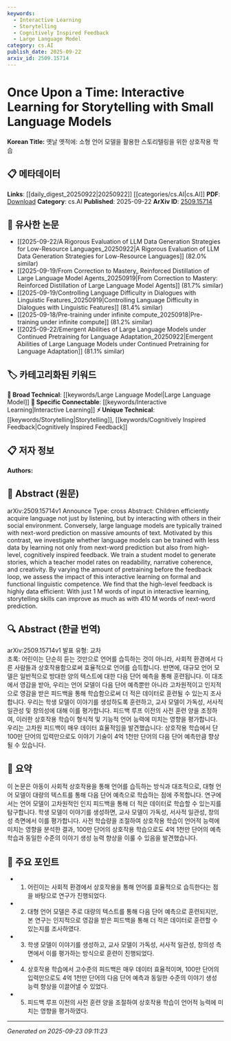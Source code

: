 ```yaml
---
keywords:
  - Interactive Learning
  - Storytelling
  - Cognitively Inspired Feedback
  - Large Language Model
category: cs.AI
publish_date: 2025-09-22
arxiv_id: 2509.15714
---
```


<!-- KEYWORD_LINKING_METADATA:
{
  "processed_timestamp": "2025-09-23T09:11:23.898204",
  "vocabulary_version": "1.0",
  "selected_keywords": [
    "Interactive Learning",
    "Storytelling",
    "Cognitively Inspired Feedback",
    "Large Language Model"
  ],
  "rejected_keywords": [],
  "similarity_scores": {
    "Interactive Learning": 0.82,
    "Storytelling": 0.75,
    "Cognitively Inspired Feedback": 0.78,
    "Large Language Model": 0.8
  },
  "extraction_method": "AI_prompt_based",
  "budget_applied": true,
  "candidates_json": {
    "candidates": [
      {
        "surface": "Interactive Learning",
        "canonical": "Interactive Learning",
        "aliases": [
          "Interactive Training"
        ],
        "category": "specific_connectable",
        "rationale": "Interactive learning is a key aspect of the paper's approach, offering a novel perspective on language model training.",
        "novelty_score": 0.65,
        "connectivity_score": 0.78,
        "specificity_score": 0.72,
        "link_intent_score": 0.82
      },
      {
        "surface": "Storytelling",
        "canonical": "Storytelling",
        "aliases": [
          "Narrative Generation"
        ],
        "category": "unique_technical",
        "rationale": "Storytelling is the primary application explored, providing a unique context for language model evaluation.",
        "novelty_score": 0.7,
        "connectivity_score": 0.6,
        "specificity_score": 0.8,
        "link_intent_score": 0.75
      },
      {
        "surface": "Cognitively Inspired Feedback",
        "canonical": "Cognitively Inspired Feedback",
        "aliases": [
          "Cognitive Feedback"
        ],
        "category": "unique_technical",
        "rationale": "This feedback mechanism is a novel approach to improving language models, distinct from traditional methods.",
        "novelty_score": 0.8,
        "connectivity_score": 0.65,
        "specificity_score": 0.85,
        "link_intent_score": 0.78
      },
      {
        "surface": "Language Models",
        "canonical": "Large Language Model",
        "aliases": [
          "LLM",
          "Language Model"
        ],
        "category": "broad_technical",
        "rationale": "Large language models are central to the paper's investigation, providing a basis for comparison.",
        "novelty_score": 0.3,
        "connectivity_score": 0.9,
        "specificity_score": 0.6,
        "link_intent_score": 0.8
      }
    ],
    "ban_list_suggestions": [
      "next-word prediction",
      "teacher model",
      "student model"
    ]
  },
  "decisions": [
    {
      "candidate_surface": "Interactive Learning",
      "resolved_canonical": "Interactive Learning",
      "decision": "linked",
      "scores": {
        "novelty": 0.65,
        "connectivity": 0.78,
        "specificity": 0.72,
        "link_intent": 0.82
      }
    },
    {
      "candidate_surface": "Storytelling",
      "resolved_canonical": "Storytelling",
      "decision": "linked",
      "scores": {
        "novelty": 0.7,
        "connectivity": 0.6,
        "specificity": 0.8,
        "link_intent": 0.75
      }
    },
    {
      "candidate_surface": "Cognitively Inspired Feedback",
      "resolved_canonical": "Cognitively Inspired Feedback",
      "decision": "linked",
      "scores": {
        "novelty": 0.8,
        "connectivity": 0.65,
        "specificity": 0.85,
        "link_intent": 0.78
      }
    },
    {
      "candidate_surface": "Language Models",
      "resolved_canonical": "Large Language Model",
      "decision": "linked",
      "scores": {
        "novelty": 0.3,
        "connectivity": 0.9,
        "specificity": 0.6,
        "link_intent": 0.8
      }
    }
  ]
}
-->

# Once Upon a Time: Interactive Learning for Storytelling with Small Language Models

**Korean Title:** 옛날 옛적에: 소형 언어 모델을 활용한 스토리텔링을 위한 상호작용 학습

## 📋 메타데이터

**Links**: [[daily_digest_20250922|20250922]] [[categories/cs.AI|cs.AI]]
**PDF**: [Download](https://arxiv.org/pdf/2509.15714.pdf)
**Category**: cs.AI
**Published**: 2025-09-22
**ArXiv ID**: [2509.15714](https://arxiv.org/abs/2509.15714)

## 🔗 유사한 논문
- [[2025-09-22/A Rigorous Evaluation of LLM Data Generation Strategies for Low-Resource Languages_20250922|A Rigorous Evaluation of LLM Data Generation Strategies for Low-Resource Languages]] (82.0% similar)
- [[2025-09-19/From Correction to Mastery_ Reinforced Distillation of Large Language Model Agents_20250919|From Correction to Mastery: Reinforced Distillation of Large Language Model Agents]] (81.7% similar)
- [[2025-09-19/Controlling Language Difficulty in Dialogues with Linguistic Features_20250919|Controlling Language Difficulty in Dialogues with Linguistic Features]] (81.4% similar)
- [[2025-09-18/Pre-training under infinite compute_20250918|Pre-training under infinite compute]] (81.2% similar)
- [[2025-09-22/Emergent Abilities of Large Language Models under Continued Pretraining for Language Adaptation_20250922|Emergent Abilities of Large Language Models under Continued Pretraining for Language Adaptation]] (81.1% similar)

## 🏷️ 카테고리화된 키워드
**🧠 Broad Technical**: [[keywords/Large Language Model|Large Language Model]]
**🔗 Specific Connectable**: [[keywords/Interactive Learning|Interactive Learning]]
**⚡ Unique Technical**: [[keywords/Storytelling|Storytelling]], [[keywords/Cognitively Inspired Feedback|Cognitively Inspired Feedback]]

## 📋 저자 정보

**Authors:** 

## 📄 Abstract (원문)

arXiv:2509.15714v1 Announce Type: cross 
Abstract: Children efficiently acquire language not just by listening, but by interacting with others in their social environment. Conversely, large language models are typically trained with next-word prediction on massive amounts of text. Motivated by this contrast, we investigate whether language models can be trained with less data by learning not only from next-word prediction but also from high-level, cognitively inspired feedback. We train a student model to generate stories, which a teacher model rates on readability, narrative coherence, and creativity. By varying the amount of pretraining before the feedback loop, we assess the impact of this interactive learning on formal and functional linguistic competence. We find that the high-level feedback is highly data efficient: With just 1 M words of input in interactive learning, storytelling skills can improve as much as with 410 M words of next-word prediction.

## 🔍 Abstract (한글 번역)

arXiv:2509.15714v1 발표 유형: 교차  
초록: 어린이는 단순히 듣는 것만으로 언어를 습득하는 것이 아니라, 사회적 환경에서 다른 사람들과 상호작용함으로써 효율적으로 언어를 습득합니다. 반면에, 대규모 언어 모델은 일반적으로 방대한 양의 텍스트에 대한 다음 단어 예측을 통해 훈련됩니다. 이 대조에서 영감을 받아, 우리는 언어 모델이 다음 단어 예측뿐만 아니라 고차원적이고 인지적으로 영감을 받은 피드백을 통해 학습함으로써 더 적은 데이터로 훈련될 수 있는지 조사합니다. 우리는 학생 모델이 이야기를 생성하도록 훈련하고, 교사 모델이 가독성, 서사적 일관성 및 창의성에 대해 이를 평가합니다. 피드백 루프 이전의 사전 훈련 양을 조정하여, 이러한 상호작용 학습이 형식적 및 기능적 언어 능력에 미치는 영향을 평가합니다. 우리는 고차원 피드백이 매우 데이터 효율적임을 발견했습니다: 상호작용 학습에서 단 100만 단어의 입력만으로도 이야기 기술이 4억 1천만 단어의 다음 단어 예측만큼 향상될 수 있습니다.

## 📝 요약

이 논문은 아동이 사회적 상호작용을 통해 언어를 습득하는 방식과 대조적으로, 대형 언어 모델이 대량의 텍스트를 통해 다음 단어 예측으로 학습하는 점에 주목합니다. 연구에서는 언어 모델이 고차원적인 인지 피드백을 통해 더 적은 데이터로 학습할 수 있는지를 탐구합니다. 학생 모델이 이야기를 생성하면, 교사 모델이 가독성, 서사적 일관성, 창의성 측면에서 이를 평가합니다. 사전 학습량을 조절하여 상호작용 학습이 언어적 능력에 미치는 영향을 분석한 결과, 100만 단어의 상호작용 학습으로도 4억 1천만 단어의 예측 학습과 동일한 수준의 이야기 생성 능력 향상을 이룰 수 있음을 발견했습니다.

## 🎯 주요 포인트

- 1. 어린이는 사회적 환경에서 상호작용을 통해 언어를 효율적으로 습득한다는 점을 바탕으로 연구가 진행되었다.
- 2. 대형 언어 모델은 주로 대량의 텍스트를 통해 다음 단어 예측으로 훈련되지만, 본 연구는 인지적으로 영감을 받은 피드백을 통해 더 적은 데이터로 훈련할 수 있는지를 조사하였다.
- 3. 학생 모델이 이야기를 생성하고, 교사 모델이 가독성, 서사적 일관성, 창의성 측면에서 이를 평가하는 방식으로 훈련이 진행되었다.
- 4. 상호작용 학습에서 고수준의 피드백은 매우 데이터 효율적이며, 100만 단어의 입력만으로도 4억 1천만 단어의 다음 단어 예측과 동일한 수준의 이야기 생성 능력 향상을 이끌어낼 수 있었다.
- 5. 피드백 루프 이전의 사전 훈련 양을 조절하여 상호작용 학습이 언어적 능력에 미치는 영향을 평가하였다.


---

*Generated on 2025-09-23 09:11:23*